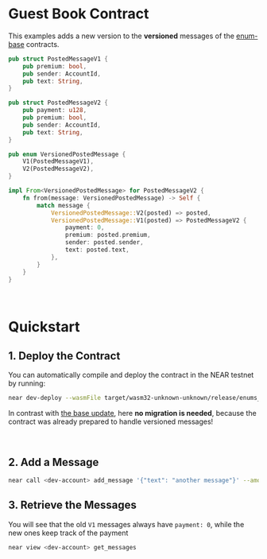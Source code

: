 # Guest Book Contract

This examples adds a new version to the **versioned** messages of the [enum-base](../base/) contracts.

```rust
pub struct PostedMessageV1 {
    pub premium: bool,
    pub sender: AccountId,
    pub text: String,
}

pub struct PostedMessageV2 {
    pub payment: u128,
    pub premium: bool,
    pub sender: AccountId,
    pub text: String,
}

pub enum VersionedPostedMessage {
    V1(PostedMessageV1),
    V2(PostedMessageV2),
}

impl From<VersionedPostedMessage> for PostedMessageV2 {
    fn from(message: VersionedPostedMessage) -> Self {
        match message {
            VersionedPostedMessage::V2(posted) => posted,
            VersionedPostedMessage::V1(posted) => PostedMessageV2 {
                payment: 0,
                premium: posted.premium,
                sender: posted.sender,
                text: posted.text,
            },
        }
    }
}
```

<br />

# Quickstart

## 1. Deploy the Contract
You can automatically compile and deploy the contract in the NEAR testnet by running:

```bash
near dev-deploy --wasmFile target/wasm32-unknown-unknown/release/enums_update.wasm
```

In contrast with [the base update](../../basic-updates/update), here **no migration is needed**,
because the contract was already prepared to handle versioned messages!

<br />

## 2. Add a Message
```bash
near call <dev-account> add_message '{"text": "another message"}' --amount 0.1 --accountId <account>
```

## 3. Retrieve the Messages
You will see that the old `V1` messages always have `payment: 0`, while the new ones keep track
of the payment

```bash
near view <dev-account> get_messages
```